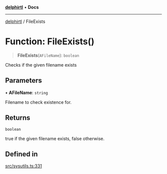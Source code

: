 [**delphirtl**](../README.md) • **Docs**

***

[delphirtl](../globals.md) / FileExists

# Function: FileExists()

> **FileExists**(`AFileName`): `boolean`

Checks if the given filename exists

## Parameters

• **AFileName**: `string`

Filename to check existence for.

## Returns

`boolean`

true if the given filename exists, false otherwise.

## Defined in

[src/sysutils.ts:331](https://github.com/chuacw/delphirtl/blob/df8a1102afe240ac0634e8cf60783cbd5a5ad06f/src/sysutils.ts#L331)
